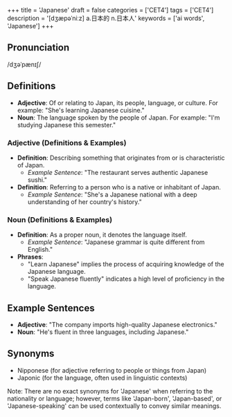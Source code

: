 +++
title = 'Japanese'
draft = false
categories = ['CET4']
tags = ['CET4']
description = '[dʒæpəˈniːz] a.日本的 n.日本人'
keywords = ['ai words', 'Japanese']
+++

## Pronunciation
/dʒəˈpænɪʃ/

## Definitions
- **Adjective**: Of or relating to Japan, its people, language, or culture. For example: "She's learning Japanese cuisine."
- **Noun**: The language spoken by the people of Japan. For example: "I'm studying Japanese this semester."

### Adjective (Definitions & Examples)
- **Definition**: Describing something that originates from or is characteristic of Japan. 
  - _Example Sentence_: "The restaurant serves authentic Japanese sushi."
- **Definition**: Referring to a person who is a native or inhabitant of Japan.
  - _Example Sentence_: "She's a Japanese national with a deep understanding of her country's history."

### Noun (Definitions & Examples)
- **Definition**: As a proper noun, it denotes the language itself.
  - _Example Sentence_: "Japanese grammar is quite different from English."
- **Phrases**: 
  - "Learn Japanese" implies the process of acquiring knowledge of the Japanese language.
  - "Speak Japanese fluently" indicates a high level of proficiency in the language.

## Example Sentences
- **Adjective**: "The company imports high-quality Japanese electronics."
- **Noun**: "He's fluent in three languages, including Japanese."

## Synonyms
- Nipponese (for adjective referring to people or things from Japan)
- Japonic (for the language, often used in linguistic contexts) 

Note: There are no exact synonyms for 'Japanese' when referring to the nationality or language; however, terms like 'Japan-born', 'Japan-based', or 'Japanese-speaking' can be used contextually to convey similar meanings.
